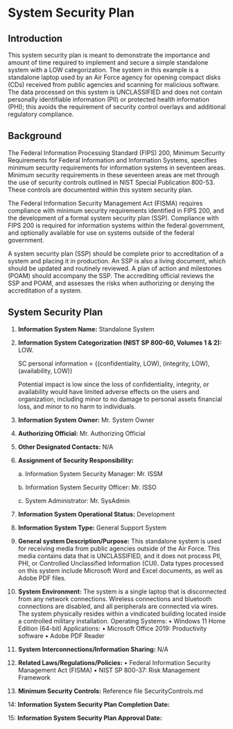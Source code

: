 # System Security Plan

## Introduction

This system security plan is meant to demonstrate the importance and amount of time required to implement and secure a simple standalone system with a LOW categorization. The system in this example is a standalone laptop used by an Air Force agency for opening compact disks (CDs) received from public agencies and scanning for malicious software. The data processed on this system is UNCLASSIFIED and does not contain personally identifiable information (PII) or protected health information (PHI); this avoids the requirement of security control overlays and additional regulatory compliance.

## Background

The Federal Information Processing Standard (FIPS) 200, Minimum Security Requirements for Federal Information and Information Systems, specifies minimum security requirements for information systems in seventeen areas. Minimum security requirements in these seventeen areas are met through the use of security controls outlined in NIST Special Publication 800-53. These controls are documented within this system security plan.

The Federal Information Security Management Act (FISMA) requires compliance with minimum security requirements identified in FIPS 200, and the development of a formal system security plan (SSP). Compliance with FIPS 200 is required for information systems within the federal government, and optionally available for use on systems outside of the federal government.

A system security plan (SSP) should be complete prior to accreditation of a system and placing it in production. An SSP is also a living document, which should be updated and routinely reviewed. A plan of action and milestones (POAM) should accompany the SSP. The accrediting official reviews the SSP and POAM, and assesses the risks when authorizing or denying the accreditation of a system.

## System Security Plan

1. **Information System Name:** Standalone System

2. **Information System Categorization (NIST SP 800-60, Volumes 1 & 2):** LOW.

    SC personal information = {(confidentiality, LOW), (integrity, LOW), (availability, LOW)}

	Potential impact is low since the loss of confidentiality, integrity, or availability would have limited adverse effects on the users and organization, including minor to no damage to personal assets  financial loss, and minor to no harm to individuals.

3. **Information System Owner:** Mr. System Owner

4. **Authorizing Official:** Mr. Authorizing Official

5. **Other Designated Contacts:** N/A

6. **Assignment of Security Responsibility:**

	a. Information System Security Manager: Mr. ISSM

	b. Information System Security Officer: Mr. ISSO

	c. System Administrator: Mr. SysAdmin

7. **Information System Operational Status:** Development

8. **Information System Type:** General Support System

9. **General system Description/Purpose:**
	This standalone system is used for receiving media from public agencies outside of the Air Force. This media contains data that is UNCLASSIFIED, and it does not process PII, PHI, or Controlled Unclassified Information (CUI). Data types processed on this system include Microsoft Word and Excel documents, as well as Adobe PDF files.

10. **System Environment:**
	The system is a single laptop that is disconnected from any network connections. Wireless connections and bluetooth connections are disabled, and all peripherals are connected via wires. The system physically resides within a vindicated building located inside a controlled military installation.
    Operating Systems: 
    • Windows 11 Home Edition (64-bit)
    Applications: 
    • Microsoft Office 2019: Productivity software
    • Adobe PDF Reader

11. **System Interconnections/Information Sharing:** N/A

12. **Related Laws/Regulations/Policies:**
    • Federal Information Security Management Act (FISMA)
    • NIST SP 800-37: Risk Management Framework

13. **Minimum Security Controls:** Reference file SecurityControls.md 

14: **Information System Security Plan Completion Date:**

15: **Information System Security Plan Approval Date:**